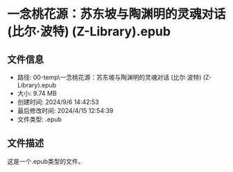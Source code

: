 ﻿# 一念桃花源：苏东坡与陶渊明的灵魂对话 (比尔·波特) (Z-Library).epub

## 文件信息
- 路径: 00-temp\一念桃花源：苏东坡与陶渊明的灵魂对话 (比尔·波特) (Z-Library).epub
- 大小: 9.74 MB
- 创建时间: 2024/9/6 14:42:53
- 最后修改时间: 2024/4/15 12:54:39
- 文件类型: .epub

## 文件描述
这是一个.epub类型的文件。


